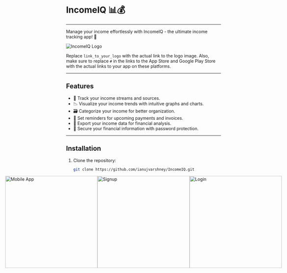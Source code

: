 # IncomeIQ 📊💰

---

Manage your income effortlessly with IncomeIQ - the ultimate income tracking app! 🚀

![IncomeIQ Logo](link_to_your_logo)



Replace `link_to_your_logo` with the actual link to the logo image. Also, make sure to replace `#` in the links to the App Store and Google Play Store with the actual links to your app on these platforms.

---

## Features

- 💸 Track your income streams and sources.
- 📉 Visualize your income trends with intuitive graphs and charts.
- 🗃️ Categorize your income for better organization.
- 📅 Set reminders for upcoming payments and invoices.
- 💼 Export your income data for financial analysis.
- 🔐 Secure your financial information with password protection.

---

## Installation

1. Clone the repository:
   ```bash
   git clone https://github.com/ianujvarshney/IncomeIQ.git

<div style="display:flex; justify-content:center; align-item:center;">
    <img src="https://github.com/ianujvarshney/IncomeIQ/blob/master/assets/MobileApp.jpg" alt="Mobile App" width="300">
    <img src="https://github.com/ianujvarshney/IncomeIQ/blob/master/assets/Signup.jpg" alt="Signup" width="300">
    <img src="https://github.com/ianujvarshney/IncomeIQ/blob/master/assets/Login.jpg" alt="Login" width="300">
</div>





